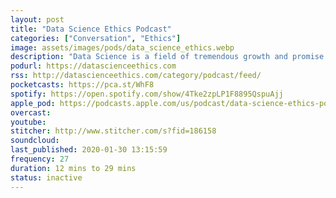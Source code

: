 ```yaml
---
layout: post
title: "Data Science Ethics Podcast"
categories: ["Conversation", "Ethics"]
image: assets/images/pods/data_science_ethics.webp
description: "Data Science is a field of tremendous growth and promise. The ability to combine Big Data, machine learning, artificial intelligence, old-school statistical modeling, and computer programming, is giving all industries an opportunity to tackle problems previously considered impossible. From marketing to health care, government to finance, organizations are embracing ever more complex processes with an increasing eye towards automation and algorithmic support. We have seen the human genome mapped down to the pairing level, batteries capable of supporting whole cities, and self-driving cars. But all of this technological advancement has risks.<br><br>As we move ever-faster towards a data-driven future, we are seeing an increasing frequency of scandals resulting from non-transparent data gathering, breaches in data privacy, improperly trained algorithms, or unintended consequences when models are used in real world applications. Laws across the globe struggle to keep up with the types of issues being brought to courts for resolution. As we wrestle with new realities in ownership, privacy, discrimination, and more, there have been calls to specifically regulate what data scientists and other analytics professionals can and cannot do and with what data. None of these have passed into legislation yet the question remains – what should data scientists do to ensure that they do not unintentionally damage those they are seeking to help?<br><br>That is what Data Science Ethics is all about. Determining, partly from the mistakes of those who have gone before, where the boundaries lie in this field of gray. On this site and in the Data Science Ethics Podcast, we will explore many instances where some moral boundary was crossed, usually inadvertently, and what could or should have been done differently."
podurl: https://datascienceethics.com
rss: http://datascienceethics.com/category/podcast/feed/
pocketcasts: https://pca.st/WhF8
spotify: https://open.spotify.com/show/4Tke2zpLP1F8895QspuAjj
apple_pod: https://podcasts.apple.com/us/podcast/data-science-ethics-podcast/id1384304745
overcast:
youtube:
stitcher: http://www.stitcher.com/s?fid=186158
soundcloud:
last_published: 2020-01-30 13:15:59
frequency: 27
duration: 12 mins to 29 mins
status: inactive
---
```

